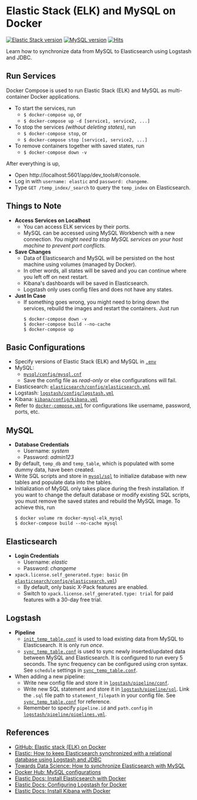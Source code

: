 # Elastic Stack (ELK) and MySQL on Docker

[![Elastic Stack version](https://img.shields.io/badge/Elastic%20Stack-7.13.0-00bfb3?style=flat&logo=elastic-stack)](https://www.elastic.co/blog/category/releases)
[![MySQL version](https://img.shields.io/badge/MySQL-8.0-f29111?style=flat&logo=MySQL&logoColor=white)](https://dev.mysql.com/doc/relnotes/mysql/8.0/en/)
[![Hits](https://hits.seeyoufarm.com/api/count/incr/badge.svg?url=https%3A%2F%2Fgithub.com%2Frayjasson98%2Fdocker-mysql-elk&count_bg=%2379C83D&title_bg=%23555555&icon=&icon_color=%23E7E7E7&title=hits&edge_flat=false)](https://hits.seeyoufarm.com)

Learn how to synchronize data from MySQL to Elasticsearch using Logstash and JDBC.

## Run Services

Docker Compose is used to run Elastic Stack (ELK) and MySQL as multi-container Docker applications.

- To start the services, run
  - `$ docker-compose up`, or
  - `$ docker-compose up -d [service1, service2, ...]`
- To stop the services _(without deleting states)_, run
  - `$ docker-compose stop`, or
  - `$ docker-compose stop [service1, service2, ...]`
- To remove containers together with saved states, run
  - `$ docker-compose down -v`

After everything is up,

- Open http://localhost:5601/app/dev_tools#/console.
- Log in with `username: elastic` and `password: changeme`.
- Type `GET /temp_index/_search` to query the `temp_index` on Elasticsearch.

## Things to Note

- **Access Services on Localhost**
  - You can access ELK services by their ports.
  - MySQL can be accessed using MySQL Workbench with a new connection. _You might need to stop MySQL services on your host machine to prevent port conflicts._
- **Save Changes**
  - Data of Elasticsearch and MySQL will be persisted on the host machine using volumes (managed by Docker).
  - In other words, all states will be saved and you can continue where you left off on next restart.
  - Kibana's dashboards will be saved in Elasticsearch.
  - Logstash only uses config files and does not have any states.
- **Just In Case**
  - If something goes wrong, you might need to bring down the services, rebuild the images and restart the containers. Just run
    ```console
    $ docker-compose down -v
    $ docker-compose build --no-cache
    $ docker-compose up
    ```

## Basic Configurations

- Specify versions of Elastic Stack (ELK) and MySQL in [`.env`][env]
- MySQL:
  - [`mysql/config/mysql.cnf`][config-mysql]
  - Save the config file as _read-only_ or else configurations will fail.
- Elasticsearch: [`elasticsearch/config/elasticsearch.yml`][config-es]
- Logstash: [`logstash/config/logstash.yml`][config-logstash]
- Kibana: [`kibana/config/kibana.yml`][config-kibana]
- Refer to [`docker-compose.yml`][docker-compose] for configurations like username, password, ports, etc.

## MySQL

- **Database Credentials**
  - Username: _system_
  - Password: _admin123_
- By default, `temp_db` and `temp_table`, which is populated with some dummy data, have been created.
- Write SQL scripts and store in [`mysql/sql`][mysql-sql] to initialize database with new tables and populate data into the tables.
- Initialization of MySQL only takes place during the fresh installation. If you want to change the default database or modify existing SQL scripts, you must remove the saved states and rebuild the MySQL image. To achieve this, run
  ```console
  $ docker volume rm docker-mysql-elk_mysql
  $ docker-compose build --no-cache mysql
  ```

## Elasticsearch

- **Login Credentials**
  - Username: _elastic_
  - Password: _changeme_
- `xpack.license.self_generated.type: basic` (in [`elasticsearch/config/elasticsearch.yml`][config-es])
  - By default, only basic X-Pack features are enabled.
  - Switch to `xpack.license.self_generated.type: trial` for paid features with a 30-day free trial.

## Logstash

- **Pipeline**
  - [`init_temp_table.conf`][logstash-init] is used to load existing data from MySQL to Elasticsearch. It is only run _once_.
  - [`sync_temp_table.conf`][logstash-sync] is used to sync newly inserted/updated data between MySQL and Elasticsearch. It is configured to run every 5 seconds. The sync frequency can be configured using cron syntax. See `schedule` settings in [`sync_temp_table.conf`][logstash-sync].
- When adding a new pipeline:
  - Write new config file and store it in [`logstash/pipeline/conf`][logstash-conf].
  - Write new SQL statement and store it in [`logstash/pipeline/sql`][logstash-sql]. Link the `.sql` file path to `statement_filepath` in your config file. See [`sync_temp_table.conf`][logstash-sync] for reference.
  - Remember to specify `pipeline.id` and `path.config` in [`logstash/pipeline/pipelines.yml`][logstash-pipelines].

## References

- [GitHub: Elastic stack (ELK) on Docker](https://github.com/deviantony/docker-elk)
- [Elastic: How to keep Elasticsearch synchronized with a relational database using Logstash and JDBC](https://www.elastic.co/blog/how-to-keep-elasticsearch-synchronized-with-a-relational-database-using-logstash)
- [Towards Data Science: How to synchronize Elasticsearch with MySQL](https://towardsdatascience.com/how-to-synchronize-elasticsearch-with-mysql-ed32fc57b339)
- [Docker Hub: MySQL configurations](https://hub.docker.com/_/mysql)
- [Elastic Docs: Install Elasticsearch with Docker](https://www.elastic.co/guide/en/elasticsearch/reference/current/docker.html)
- [Elastic Docs: Configuring Logstash for Docker](https://www.elastic.co/guide/en/logstash/current/docker-config.html)
- [Elastic Docs: Install Kibana with Docker](https://www.elastic.co/guide/en/kibana/current/docker.html)

[docker-compose]: ./docker-compose.yml
[env]: ./.env
[config-es]: ./elasticsearch/config/elasticsearch.yml
[config-logstash]: ./logstash/config/logstash.yml
[config-kibana]: ./kibana/config/kibana.yml
[config-mysql]: ./mysql/config/mysql.cnf
[mysql-sql]: ./mysql/sql
[logstash-init]: ./logstash/pipeline/conf/init_temp_table.conf
[logstash-sync]: ./logstash/pipeline/conf/sync_temp_table.conf
[logstash-conf]: ./logstash/pipeline/conf
[logstash-sql]: ./logstash/pipeline/sql
[logstash-pipelines]: ./logstash/pipeline/pipelines.yml
